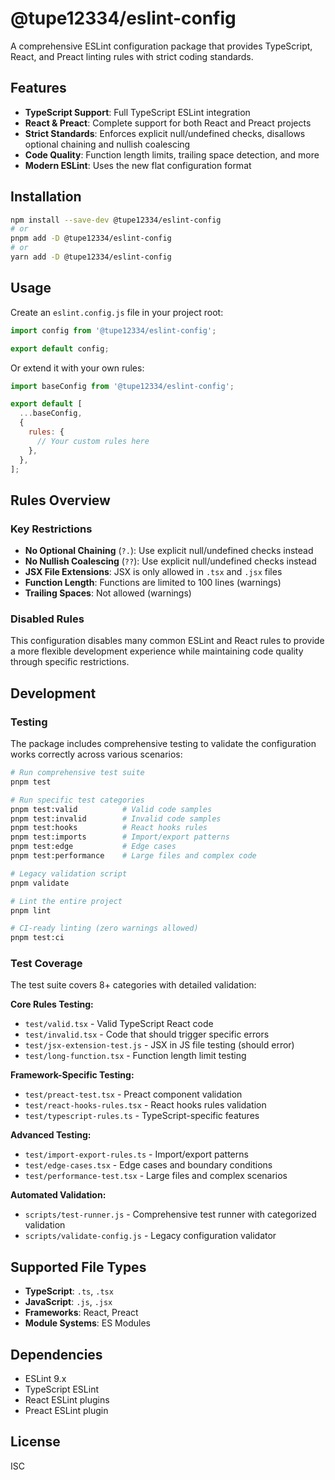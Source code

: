 # @tupe12334/eslint-config

A comprehensive ESLint configuration package that provides TypeScript, React, and Preact linting rules with strict coding standards.

## Features

- **TypeScript Support**: Full TypeScript ESLint integration
- **React & Preact**: Complete support for both React and Preact projects
- **Strict Standards**: Enforces explicit null/undefined checks, disallows optional chaining and nullish coalescing
- **Code Quality**: Function length limits, trailing space detection, and more
- **Modern ESLint**: Uses the new flat configuration format

## Installation

```bash
npm install --save-dev @tupe12334/eslint-config
# or
pnpm add -D @tupe12334/eslint-config
# or
yarn add -D @tupe12334/eslint-config
```

## Usage

Create an `eslint.config.js` file in your project root:

```javascript
import config from '@tupe12334/eslint-config';

export default config;
```

Or extend it with your own rules:

```javascript
import baseConfig from '@tupe12334/eslint-config';

export default [
  ...baseConfig,
  {
    rules: {
      // Your custom rules here
    },
  },
];
```

## Rules Overview

### Key Restrictions
- **No Optional Chaining** (`?.`): Use explicit null/undefined checks instead
- **No Nullish Coalescing** (`??`): Use explicit null/undefined checks instead
- **JSX File Extensions**: JSX is only allowed in `.tsx` and `.jsx` files
- **Function Length**: Functions are limited to 100 lines (warnings)
- **Trailing Spaces**: Not allowed (warnings)

### Disabled Rules
This configuration disables many common ESLint and React rules to provide a more flexible development experience while maintaining code quality through specific restrictions.

## Development

### Testing

The package includes comprehensive testing to validate the configuration works correctly across various scenarios:

```bash
# Run comprehensive test suite
pnpm test

# Run specific test categories
pnpm test:valid          # Valid code samples
pnpm test:invalid        # Invalid code samples  
pnpm test:hooks          # React hooks rules
pnpm test:imports        # Import/export patterns
pnpm test:edge           # Edge cases
pnpm test:performance    # Large files and complex code

# Legacy validation script
pnpm validate

# Lint the entire project
pnpm lint

# CI-ready linting (zero warnings allowed)
pnpm test:ci
```

### Test Coverage

The test suite covers 8+ categories with detailed validation:

**Core Rules Testing:**
- `test/valid.tsx` - Valid TypeScript React code
- `test/invalid.tsx` - Code that should trigger specific errors
- `test/jsx-extension-test.js` - JSX in JS file testing (should error)
- `test/long-function.tsx` - Function length limit testing

**Framework-Specific Testing:**
- `test/preact-test.tsx` - Preact component validation
- `test/react-hooks-rules.tsx` - React hooks rules validation
- `test/typescript-rules.ts` - TypeScript-specific features

**Advanced Testing:**
- `test/import-export-rules.ts` - Import/export patterns
- `test/edge-cases.tsx` - Edge cases and boundary conditions
- `test/performance-test.tsx` - Large files and complex scenarios

**Automated Validation:**
- `scripts/test-runner.js` - Comprehensive test runner with categorized validation
- `scripts/validate-config.js` - Legacy configuration validator

## Supported File Types

- **TypeScript**: `.ts`, `.tsx`
- **JavaScript**: `.js`, `.jsx`
- **Frameworks**: React, Preact
- **Module Systems**: ES Modules

## Dependencies

- ESLint 9.x
- TypeScript ESLint
- React ESLint plugins
- Preact ESLint plugin

## License

ISC